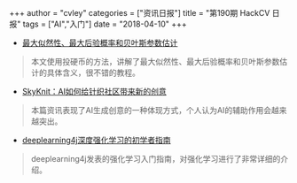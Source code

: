 +++
author = "cvley"
categories = ["资讯日报"]
title = "第190期 HackCV 日报"
tags = ["AI","入门"]
date = "2018-04-10"
+++

- [最大似然性、最大后验概率和贝叶斯参数估计](https://medium.com/@amatsukawa/maximum-likelihood-maximum-a-priori-and-bayesian-parameter-estimation-d99a23a0519f?from=hackcv&hmsr=hackcv.com&utm_medium=hackcv.com&utm_source=hackcv.com)

> 本文使用投硬币的方法，讲解了最大似然性、最大后验概率和贝叶斯参数估计的具体含义，很不错的教程。

- [SkyKnit：AI如何给针织社区带来新的创意](https://www.theatlantic.com/technology/archive/2018/03/the-making-of-skyknit-an-ai-yarn/554894/?from=hackcv&hmsr=hackcv.com&utm_medium=hackcv.com&utm_source=hackcv.com)

> 本篇资讯表现了AI生成创意的一种体现方式，个人认为AI的辅助作用会越来越突出。

- [deeplearning4j深度强化学习的初学者指南](https://deeplearning4j.org/deepreinforcementlearning?from=hackcv&hmsr=hackcv.com&utm_medium=hackcv.com&utm_source=hackcv.com)

> deeplearning4j发表的强化学习入门指南，对强化学习进行了非常详细的介绍。

